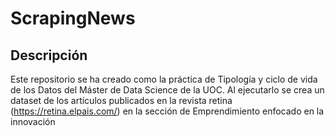 # ScrapingNews

## Descripción

Este repositorio se ha creado como la práctica de Tipología y ciclo de vida de los Datos del Máster de Data Science de la UOC. Al ejecutarlo se crea un dataset de los artículos publicados en la revista retina (https://retina.elpais.com/) en la sección de Emprendimiento enfocado en la innovación
